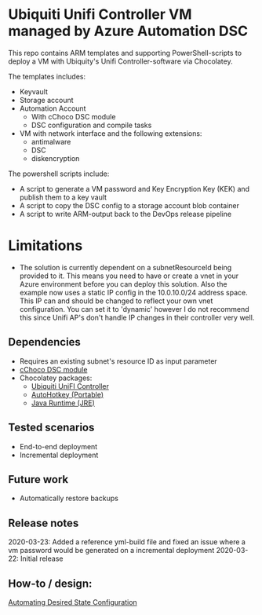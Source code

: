 # Ubiquiti Unifi Controller VM managed by Azure Automation DSC

This repo contains ARM templates and supporting PowerShell-scripts to deploy a VM with Ubiquity's Unifi Controller-software via Chocolatey.

The templates includes:
- Keyvault
- Storage account
- Automation Account
  - With cChoco DSC module
  - DSC configuration and compile tasks
- VM with network interface and the following extensions:
  - antimalware
  - DSC
  - diskencryption

The powershell scripts include:
 - A script to generate a VM password and Key Encryption Key (KEK) and publish them to a key vault
 - A script to copy the DSC config to a storage account blob container
 - A script to write ARM-output back to the DevOps release pipeline

# Limitations
- The solution is currently dependent on a subnetResourceId being provided to it. This means you need to have or create a vnet in your Azure environment before you can deploy this solution. Also the example now uses a static IP config in the 10.0.10.0/24 address space. This IP can and should be changed to reflect your own vnet configuration. You can set it to 'dynamic' however I do not recommend this since Unifi AP's don't handle IP changes in their controller very well.

## Dependencies
- Requires an existing subnet's resource ID as input parameter
- [cChoco DSC module](https://www.powershellgallery.com/packages/cChoco/)
- Chocolatey packages: 
  - [Ubiquiti UniFI Controller](https://chocolatey.org/packages/ubiquiti-unifi-controller)
  - [AutoHotkey (Portable)](https://chocolatey.org/packages/autohotkey.portable)
  - [Java Runtime (JRE)](https://chocolatey.org/packages/javaruntime)

## Tested scenarios
- End-to-end deployment
- Incremental deployment

## Future work
- Automatically restore backups

## Release notes
2020-03-23: Added a reference yml-build file and fixed an issue where a vm password would be generated on a incremental deployment
2020-03-22: Initial release

## How-to / design:
[Automating Desired State Configuration](https://blog.jll.io/2020/03/23/automating-desired-state-configuration/)